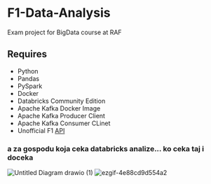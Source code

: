 # F1-Data-Analysis
Exam project for BigData course at RAF
## Requires
- Python
- Pandas
- PySpark
- Docker
- Databricks Community Edition
- Apache Kafka Docker Image
- Apache Kafka Producer Client
- Apache Kafka Consumer CLinet
- Unofficial F1 [API](https://openf1.org/)

### a za gospodu koja ceka databricks analize... ko ceka taj i doceka
![Untitled Diagram drawio (1)](https://github.com/user-attachments/assets/be4ff383-e024-43b4-b7ff-5571313d9e4d)
![ezgif-4e88cd9d554a2](https://github.com/user-attachments/assets/3f9340f6-4524-43d6-8d6e-04af7dc42f77)
